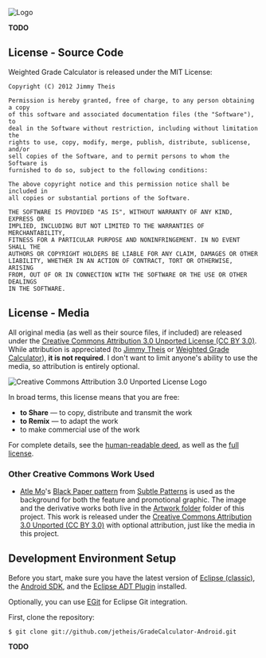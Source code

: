 ![Logo](https://github.com/jetheis/GradeCalculator-Android/raw/master/Artwork/Google%20Play/feature_graphic.png)

**TODO**

## License - Source Code

Weighted Grade Calculator is released under the MIT License:

    Copyright (C) 2012 Jimmy Theis

    Permission is hereby granted, free of charge, to any person obtaining a copy
    of this software and associated documentation files (the "Software"), to
    deal in the Software without restriction, including without limitation the
    rights to use, copy, modify, merge, publish, distribute, sublicense, and/or
    sell copies of the Software, and to permit persons to whom the Software is
    furnished to do so, subject to the following conditions:
    
    The above copyright notice and this permission notice shall be included in
    all copies or substantial portions of the Software.
    
    THE SOFTWARE IS PROVIDED "AS IS", WITHOUT WARRANTY OF ANY KIND, EXPRESS OR
    IMPLIED, INCLUDING BUT NOT LIMITED TO THE WARRANTIES OF MERCHANTABILITY,
    FITNESS FOR A PARTICULAR PURPOSE AND NONINFRINGEMENT. IN NO EVENT SHALL THE
    AUTHORS OR COPYRIGHT HOLDERS BE LIABLE FOR ANY CLAIM, DAMAGES OR OTHER
    LIABILITY, WHETHER IN AN ACTION OF CONTRACT, TORT OR OTHERWISE, ARISING
    FROM, OUT OF OR IN CONNECTION WITH THE SOFTWARE OR THE USE OR OTHER DEALINGS
    IN THE SOFTWARE.

## License - Media

All original media (as well as their source files, if included) are released
under the
[Creative Commons Attribution 3.0 Unported License (CC BY 3.0)](https://creativecommons.org/licenses/by/3.0/).
While attribution is appreciated (to [Jimmy Theis](http://jetheis.com) or
[Weighted Grade Calculator](http://grades.android.jetheis.com/)), **it is not
required**. I don't want to limit anyone's ability to use the media, so
attribution is entirely optional.

![Creative Commons Attribution 3.0 Unported License Logo](http://i.creativecommons.org/l/by/3.0/88x31.png)

In broad terms, this license means that you are free:

* **to Share** — to copy, distribute and transmit the work
* **to Remix** — to adapt the work
* to make commercial use of the work

For complete details, see the
[human-readable deed](https://creativecommons.org/licenses/by/3.0/),
as well as the
[full license](https://creativecommons.org/licenses/by/3.0/legalcode).

### Other Creative Commons Work Used

* [Atle Mo](http://www.atlemo.com/)'s
  [Black Paper pattern](http://subtlepatterns.com/?p=281) from
  [Subtle Patterns](http://subtlepatterns.com/) is used as the background for
  both the feature and promotional graphic. The image and the derivative works
  both live in the
  [Artwork folder](https://github.com/jetheis/GradeCalculator-Android/tree/master/Artwork)
  folder of this project. This work is released under the
  [Creative Commons Attribution 3.0 Unported (CC BY 3.0)](https://creativecommons.org/licenses/by/3.0/)
  with optional attribution, just like the media in this project.

## Development Environment Setup

Before you start, make sure you have the latest version of
[Eclipse (classic)](http://www.eclipse.org/downloads/), the 
[Android SDK](https://developer.android.com/sdk/index.html), and the
[Eclipse ADT Plugin](https://developer.android.com/sdk/eclipse-adt.html#installing)
installed.

Optionally, you can use [EGit](http://www.eclipse.org/egit/) for Eclipse Git
integration.

First, clone the repository:

    $ git clone git://github.com/jetheis/GradeCalculator-Android.git

**TODO**


